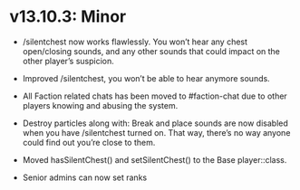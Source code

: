 # v13.10.3: Minor

- /silentchest now works flawlessly. You won’t hear any chest open/closing sounds, and any other sounds that could impact on the other player’s suspicion.

- Improved /silentchest, you won’t be able to hear anymore sounds.

- All Faction related chats has been moved to #faction-chat due to other players knowing and abusing the system.

- Destroy particles along with: Break and place sounds are now disabled when you have /silentchest turned on. That way, there’s no way anyone could find out you’re close to them.

- Moved hasSilentChest() and setSilentChest() to the Base player::class.

- Senior admins can now set ranks
